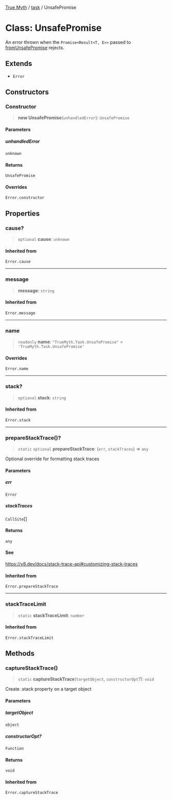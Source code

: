 [True Myth](../../index.md) / [task](../index.md) / UnsafePromise

# Class: UnsafePromise

An error thrown when the `Promise<Result<T, E>>` passed to
[fromUnsafePromise](../functions/fromUnsafePromise.md) rejects.

## Extends

- `Error`

## Constructors

### Constructor

> **new UnsafePromise**(`unhandledError`): `UnsafePromise`

#### Parameters

##### unhandledError

`unknown`

#### Returns

`UnsafePromise`

#### Overrides

`Error.constructor`

## Properties

### cause?

> `optional` **cause**: `unknown`

#### Inherited from

`Error.cause`

***

### message

> **message**: `string`

#### Inherited from

`Error.message`

***

### name

> `readonly` **name**: `"TrueMyth.Task.UnsafePromise"` = `'TrueMyth.Task.UnsafePromise'`

#### Overrides

`Error.name`

***

### stack?

> `optional` **stack**: `string`

#### Inherited from

`Error.stack`

***

### prepareStackTrace()?

> `static` `optional` **prepareStackTrace**: (`err`, `stackTraces`) => `any`

Optional override for formatting stack traces

#### Parameters

##### err

`Error`

##### stackTraces

`CallSite`[]

#### Returns

`any`

#### See

https://v8.dev/docs/stack-trace-api#customizing-stack-traces

#### Inherited from

`Error.prepareStackTrace`

***

### stackTraceLimit

> `static` **stackTraceLimit**: `number`

#### Inherited from

`Error.stackTraceLimit`

## Methods

### captureStackTrace()

> `static` **captureStackTrace**(`targetObject`, `constructorOpt`?): `void`

Create .stack property on a target object

#### Parameters

##### targetObject

`object`

##### constructorOpt?

`Function`

#### Returns

`void`

#### Inherited from

`Error.captureStackTrace`
